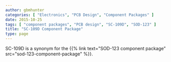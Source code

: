 ```yaml
---
author: gbmhunter
categories: [ "Electronics", "PCB Design", "Component Packages" ]
date: 2015-10-25
tags: [ "component packages", "PCB design", "SC-109D", "SOD-123" ]
title: "SC-109D Component Package"
type: page
---
```


SC-109D is a synonym for the {{% link text="SOD-123 component package" src="sod-123-component-package" %}}.
